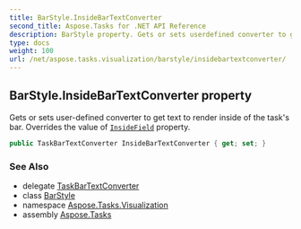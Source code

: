 ```yaml
---
title: BarStyle.InsideBarTextConverter
second_title: Aspose.Tasks for .NET API Reference
description: BarStyle property. Gets or sets userdefined converter to get text to render inside of the tasks bar. Overrides the value of InsideField property
type: docs
weight: 100
url: /net/aspose.tasks.visualization/barstyle/insidebartextconverter/
---
```

## BarStyle.InsideBarTextConverter property

Gets or sets user-defined converter to get text to render inside of the task's bar. Overrides the value of [`InsideField`](../insidefield/) property.

```csharp
public TaskBarTextConverter InsideBarTextConverter { get; set; }
```

### See Also

* delegate [TaskBarTextConverter](../../taskbartextconverter/)
* class [BarStyle](../)
* namespace [Aspose.Tasks.Visualization](../../barstyle/)
* assembly [Aspose.Tasks](../../../)


